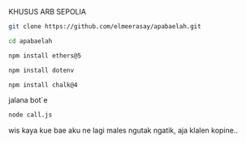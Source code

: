 KHUSUS ARB SEPOLIA

```bash
git clone https://github.com/elmeerasay/apabaelah.git
```

```bash
cd apabaelah
```

```bash
npm install ethers@5
```

```bash
npm install dotenv
```

```bash
npm install chalk@4
```

jalana bot`e
```bash
node call.js
```

wis kaya kue bae aku ne lagi males ngutak ngatik, aja klalen kopine..
